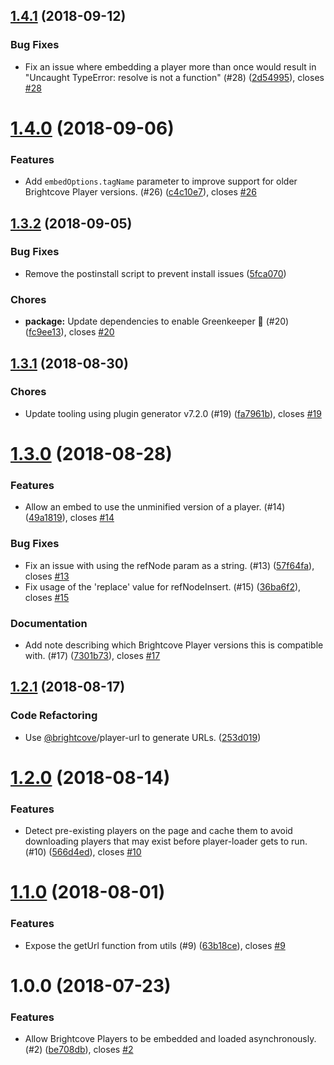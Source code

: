 <a name="1.4.1"></a>
## [1.4.1](https://github.com/brightcove/player-loader/compare/v1.4.0...v1.4.1) (2018-09-12)

### Bug Fixes

* Fix an issue where embedding a player more than once would result in "Uncaught TypeError: resolve is not a function" (#28) ([2d54995](https://github.com/brightcove/player-loader/commit/2d54995)), closes [#28](https://github.com/brightcove/player-loader/issues/28)

<a name="1.4.0"></a>
# [1.4.0](https://github.com/brightcove/player-loader/compare/v1.3.2...v1.4.0) (2018-09-06)

### Features

* Add `embedOptions.tagName` parameter to improve support for older Brightcove Player versions. (#26) ([c4c10e7](https://github.com/brightcove/player-loader/commit/c4c10e7)), closes [#26](https://github.com/brightcove/player-loader/issues/26)

<a name="1.3.2"></a>
## [1.3.2](https://github.com/brightcove/player-loader/compare/v1.3.1...v1.3.2) (2018-09-05)

### Bug Fixes

* Remove the postinstall script to prevent install issues ([5fca070](https://github.com/brightcove/player-loader/commit/5fca070))

### Chores

* **package:** Update dependencies to enable Greenkeeper 🌴 (#20) ([fc9ee13](https://github.com/brightcove/player-loader/commit/fc9ee13)), closes [#20](https://github.com/brightcove/player-loader/issues/20)

<a name="1.3.1"></a>
## [1.3.1](https://github.com/brightcove/player-loader/compare/v1.3.0...v1.3.1) (2018-08-30)

### Chores

* Update tooling using plugin generator v7.2.0 (#19) ([fa7961b](https://github.com/brightcove/player-loader/commit/fa7961b)), closes [#19](https://github.com/brightcove/player-loader/issues/19)

<a name="1.3.0"></a>
# [1.3.0](https://github.com/brightcove/player-loader/compare/v1.2.1...v1.3.0) (2018-08-28)

### Features

* Allow an embed to use the unminified version of a player. (#14) ([49a1819](https://github.com/brightcove/player-loader/commit/49a1819)), closes [#14](https://github.com/brightcove/player-loader/issues/14)

### Bug Fixes

* Fix an issue with using the refNode param as a string. (#13) ([57f64fa](https://github.com/brightcove/player-loader/commit/57f64fa)), closes [#13](https://github.com/brightcove/player-loader/issues/13)
* Fix usage of the 'replace' value for refNodeInsert. (#15) ([36ba6f2](https://github.com/brightcove/player-loader/commit/36ba6f2)), closes [#15](https://github.com/brightcove/player-loader/issues/15)

### Documentation

* Add note describing which Brightcove Player versions this is compatible with. (#17) ([7301b73](https://github.com/brightcove/player-loader/commit/7301b73)), closes [#17](https://github.com/brightcove/player-loader/issues/17)

<a name="1.2.1"></a>
## [1.2.1](https://github.com/brightcove/player-loader/compare/v1.2.0...v1.2.1) (2018-08-17)

### Code Refactoring

* Use [@brightcove](https://github.com/brightcove)/player-url to generate URLs. ([253d019](https://github.com/brightcove/player-loader/commit/253d019))

<a name="1.2.0"></a>
# [1.2.0](https://github.com/brightcove/player-loader/compare/v1.1.0...v1.2.0) (2018-08-14)

### Features

* Detect pre-existing players on the page and cache them to avoid downloading players that may exist before player-loader gets to run. (#10) ([566d4ed](https://github.com/brightcove/player-loader/commit/566d4ed)), closes [#10](https://github.com/brightcove/player-loader/issues/10)

<a name="1.1.0"></a>
# [1.1.0](https://github.com/brightcove/player-loader/compare/v1.0.0...v1.1.0) (2018-08-01)

### Features

* Expose the getUrl function from utils (#9) ([63b18ce](https://github.com/brightcove/player-loader/commit/63b18ce)), closes [#9](https://github.com/brightcove/player-loader/issues/9)

<a name="1.0.0"></a>
# 1.0.0 (2018-07-23)

### Features

* Allow Brightcove Players to be embedded and loaded asynchronously. (#2) ([be708db](https://github.com/brightcove/player-loader/commit/be708db)), closes [#2](https://github.com/brightcove/player-loader/issues/2)

